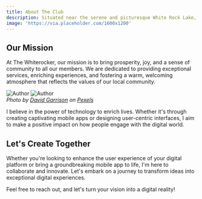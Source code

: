 ```yaml
---
title: About The Club
description: Situated near the serene and picturesque White Rock Lake, our club offers a haven of relaxation, camaraderie, and exclusive amenities for our members. We pride ourselves on creating an environment where lasting friendships are formed, and unforgettable memories are made.
image: 'https://via.placeholder.com/1600x1200'
---
```


## Our Mission

At The Whiterocker, our mission is to bring prosperity, joy, and a sense of community to all our members. We are dedicated to providing exceptional services, enriching experiences, and fostering a warm, welcoming atmosphere that reflects the values of our local community.


<div class="gallery-box">
  <div class="gallery">
    <img src="https://via.placeholder.com/1600x1200" loading="lazy" alt="Author">
    <img src="https://via.placeholder.com/1600x1200" loading="lazy" alt="Author">
  </div>
  <em>Photo by <a href="https://via.placeholder.com/1600x1200" target="_blank">David Garrison</a> on <a href="https://via.placeholder.com/1600x1200" target="_blank">Pexels</a></em>
</div>

I believe in the power of technology to enrich lives. Whether it's through creating captivating mobile apps or designing user-centric interfaces, I aim to make a positive impact on how people engage with the digital world.

## Let's Create Together

Whether you're looking to enhance the user experience of your digital platform or bring a groundbreaking mobile app to life, I'm here to collaborate and innovate. Let's embark on a journey to transform ideas into exceptional digital experiences.

Feel free to reach out, and let's turn your vision into a digital reality!